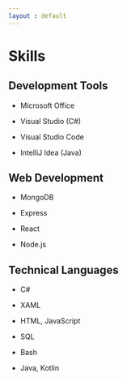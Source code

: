 ```yaml
---
layout : default
---
```


# **Skills**

## **Development Tools**

- Microsoft Office

- Visual Studio (C#)

- Visual Studio Code

- IntelliJ Idea (Java)

## **Web Development**

- MongoDB

- Express

- React

- Node.js

## **Technical Languages**

- C#

- XAML

- HTML, JavaScript

- SQL

- Bash

- Java, Kotlin